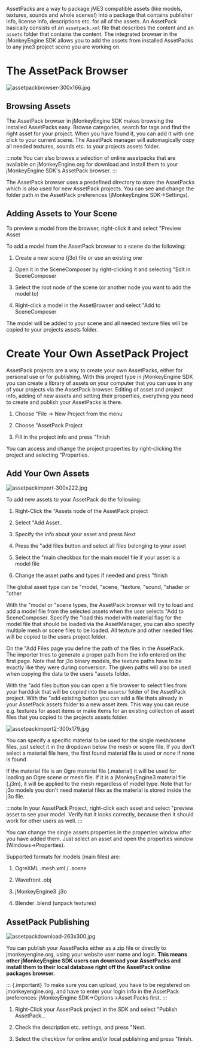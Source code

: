 AssetPacks are a way to package jME3 compatible assets (like models,
textures, sounds and whole scenes!) into a package that contains
publisher info, license info, descriptions etc. for all of the assets.
An AssetPack basically consists of an `assetpack.xml` file that
describes the content and an `assets` folder that contains the content.
The integrated browser in the jMonkeyEngine SDK allows you to add the
assets from installed AssetPacks to any jme3 project scene you are
working on.

The AssetPack Browser
=====================

![assetpackbrowser-300x166.jpg](../sdk/assetpackbrowser-300x166.jpg)

Browsing Assets
---------------

The AssetPack browser in jMonkeyEngine SDK makes browsing the installed
AssetPacks easy. Browse categories, search for tags and find the right
asset for your project. When you have found it, you can add it with one
click to your current scene. The AssetPack manager will automagically
copy all needed textures, sounds etc. to your projects assets folder.

:::note
You can also browse a selection of online assetpacks that are available
on jMonkeyEngine.org for download and install them to your jMonkeyEngine
SDK's AssetPack browser.
:::

The AssetPack browser uses a predefined directory to store the
AssetPacks which is also used for new AssetPack projects. You can see
and change the folder path in the AssetPack preferences (jMonkeyEngine
SDK→Settings).

Adding Assets to Your Scene
---------------------------

To preview a model from the browser, right-click it and select "Preview
Asset

To add a model from the AssetPack browser to a scene do the following:

1.  Create a new scene (j3o) file or use an existing one

2.  Open it in the SceneComposer by right-clicking it and selecting
    "Edit in SceneComposer

3.  Select the root node of the scene (or another node you want to add
    the model to)

4.  Right-click a model in the AssetBrowser and select "Add to
    SceneComposer

The model will be added to your scene and all needed texture files will
be copied to your projects assets folder.

Create Your Own AssetPack Project
=================================

AssetPack projects are a way to create your own AssetPacks, either for
personal use or for publishing. With this project type in jMonkeyEngine
SDK you can create a library of assets on your computer that you can use
in any of your projects via the AssetPack browser. Editing of asset and
project info, adding of new assets and setting their properties,
everything you need to create and publish your AssetPacks is there.

1.  Choose "File → New Project from the menu

2.  Choose "AssetPack Project

3.  Fill in the project info and press "finish

You can access and change the project properties by right-clicking the
project and selecting "Properties.

Add Your Own Assets
-------------------

![assetpackimport-300x222.jpg](../sdk/assetpackimport-300x222.jpg)

To add new assets to your AssetPack do the following:

1.  Right-Click the "Assets node of the AssetPack project

2.  Select "Add Asset..

3.  Specify the info about your asset and press Next

4.  Press the "add files button and select all files belonging to your
    asset

5.  Select the "main checkbox for the main model file if your asset is a
    model file

6.  Change the asset paths and types if needed and press "finish

The global asset type can be "model, "scene, "texture, "sound, "shader
or "other

With the "model or "scene types, the AssetPack browser will try to load
and add a model file from the selected assets when the user selects "Add
to SceneComposer. Specify the "load this model with material flag for
the model file that should be loaded via the AssetManager, you can also
specify multiple mesh or scene files to be loaded. All texture and other
needed files will be copied to the users project folder.

On the "Add Files page you define the path of the files in the
AssetPack. The importer tries to generate a proper path from the info
entered on the first page. Note that for j3o binary models, the texture
paths have to be exactly like they were during conversion. The given
paths will also be used when copying the data to the users "assets
folder.

With the "add files button you can open a file browser to select files
from your harddisk that will be copied into the `assets/` folder of the
AssetPack project. With the "add existing button you can add a file
thats already in your AssetPack assets folder to a new asset item. This
way you can reuse e.g. textures for asset items or make items for an
existing collection of asset files that you copied to the projects
assets folder.

![assetpackimport2-300x179.jpg](../sdk/assetpackimport2-300x179.jpg)

You can specify a specific material to be used for the single mesh/scene
files, just select it in the dropdown below the mesh or scene file. If
you don't select a material file here, the first found material file is
used or none if none is found.

If the material file is an Ogre material file (.material) it will be
used for loading an Ogre scene or mesh file. If it is a jMonkeyEngine3
material file (.j3m), it will be applied to the mesh regardless of model
type. Note that for j3o models you don't need material files as the
material is stored inside the j3o file.

:::note
In your AssetPack Project, right-click each asset and select "preview
asset to see your model. Verify hat it looks correctly, because then it
should work for other users as well.
:::

You can change the single assets properties in the properties window
after you have added them. Just select an asset and open the properties
window (Windows→Properties).

Supported formats for models (main files) are:

1.  OgreXML .mesh.xml / .scene

2.  Wavefront .obj

3.  jMonkeyEngine3 .j3o

4.  Blender .blend (unpack textures)

AssetPack Publishing
--------------------

![assetpackdownload-263x300.jpg](../sdk/assetpackdownload-263x300.jpg)

You can publish your AssetPacks either as a zip file or directly to
jmonkeyengine.org, using your website user name and login. **This means
other jMonkeyEngine SDK users can download your AssetPacks and install
them to their local database right off the AssetPack online packages
browser.**

::: {.important}
To make sure you can upload, you have to be registered on
jmonkeyengine.org, and have to enter your login info in the AssetPack
preferences: jMonkeyEngine SDK→Options→Asset Packs first.
:::

1.  Right-Click your AssetPack project in the SDK and select "Publish
    AssetPack...

2.  Check the description etc. settings, and press "Next.

3.  Select the checkbox for online and/or local publishing and press
    "finish.
